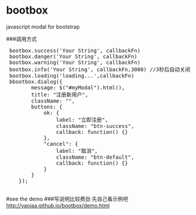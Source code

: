 # bootbox
javascript modal  for bootstrap 

###调用方式
<pre>
 bootbox.success('Your String', callbackFn)
 bootbox.danger('Your String', callbackFn)
 bootbox.warning('Your String', callbackFn)
 bootbox.info('Your String', callbackFn,3000) //3秒后自动关闭
 bootbox.loading('loading...',callbackFn)
 bbootbox.dialog({
        message: $("#myModal").html(),
        title: "注册新用户",
        className: "",
        buttons: {
            ok: {
                label: "立即注册",
                className: "btn-success",
                callback: function() {}
            },
            "cancel": {
                label: "取消",
                className: "btn-default",
                callback: function() {}
            }
        }
    });
    
</pre>

#see the demo
###写说明比较费劲 先自己看示例吧
http://yaojaa.github.io/bootbox/demo.html
